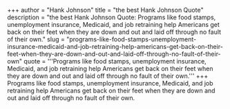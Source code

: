 +++
author = "Hank Johnson"
title = "the best Hank Johnson Quote"
description = "the best Hank Johnson Quote: Programs like food stamps, unemployment insurance, Medicaid, and job retraining help Americans get back on their feet when they are down and out and laid off through no fault of their own."
slug = "programs-like-food-stamps-unemployment-insurance-medicaid-and-job-retraining-help-americans-get-back-on-their-feet-when-they-are-down-and-out-and-laid-off-through-no-fault-of-their-own"
quote = '''Programs like food stamps, unemployment insurance, Medicaid, and job retraining help Americans get back on their feet when they are down and out and laid off through no fault of their own.'''
+++
Programs like food stamps, unemployment insurance, Medicaid, and job retraining help Americans get back on their feet when they are down and out and laid off through no fault of their own.
